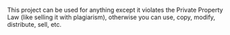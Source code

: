 This project can be used for anything except it violates the Private Property Law (like selling it with plagiarism), otherwise you can use, copy, modify, distribute, sell, etc.